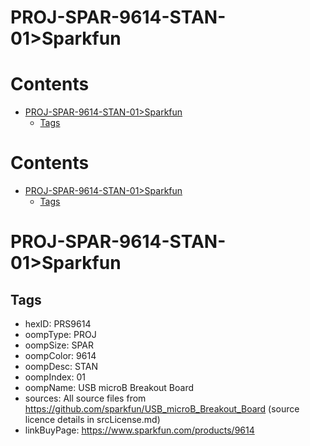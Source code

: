 
PROJ-SPAR-9614-STAN-01>Sparkfun
===============================

Contents
========

* [PROJ-SPAR-9614-STAN-01>Sparkfun](#proj-spar-9614-stan-01sparkfun)
	* [Tags](#tags)

Contents
========

* [PROJ-SPAR-9614-STAN-01>Sparkfun](#proj-spar-9614-stan-01sparkfun)
	* [Tags](#tags)

# PROJ-SPAR-9614-STAN-01>Sparkfun

## Tags

- hexID: PRS9614
- oompType: PROJ
- oompSize: SPAR
- oompColor: 9614
- oompDesc: STAN
- oompIndex: 01
- oompName: USB microB Breakout Board
- sources: All source files from https://github.com/sparkfun/USB_microB_Breakout_Board (source licence details in srcLicense.md)
- linkBuyPage: https://www.sparkfun.com/products/9614
